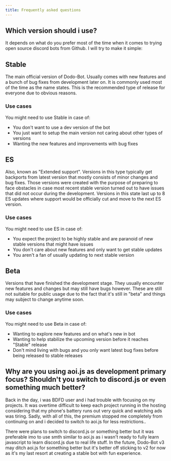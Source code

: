 ```yaml
---
title: Frequently asked questions
---
```


## Which version should i use?
It depends on what do you prefer most of the time when it comes to trying open source discord bots from Github. I will try to make it simple:


## Stable
The main official version of Dodo-Bot. Usually comes with new features and a bunch of bug fixes from development later on. It is commonly used most of the time as the name states. This is the recommended type of release for everyone due to obvious reasons.

### Use cases
You might need to use Stable in case of:
* You don't want to use a dev version of the bot
* You just want to setup the main version not caring about other types of versions
* Wanting the new features and improvements with bug fixes

## ES
Also, known as "Extended support". Versions in this type typically get backports from latest version that mostly consists of minor changes and bug fixes. Those versions were created with the purpose of preparing to face obstacles in case most recent stable version turned out to have issues that did not occur during the development. Versions in this state last up to 8 ES updates where support would be officially cut and move to the next ES version.

### Use cases
You might need to use ES in case of:

* You expect the project to be highly stable and are paranoid of new stable versions that might have issues
* You don't care about new features and only want to get stable updates
* You aren't a fan of usually updating to next stable version

## Beta
Versions that have finished the development stage. They usually encounter new features and changes but may still have bugs however. These are still not suitable for public usage due to the fact that it's still in "beta" and things may subject to change anytime soon.

### Use cases
You might need to use Beta in case of:
* Wanting to explore new features and on what's new in bot
* Wanting to help stabilize the upcoming version before it reaches "Stable" release
* Don't mind living with bugs and you only want latest bug fixes before being released to stable releases


## Why are you using aoi.js as development primary focus? Shouldn't you switch to discord.js or even something much better?
Back in the day, i was BDFD user and i had trouble with focusing on my projects. It was overtime difficult to keep each project running in the hosting considering that my phone's battery runs out very quick and watching ads was tiring. Sadly, with all of this, the premium stopped me completely from continuing on and i decided to switch to aoi.js for less restrictions..

There were plans to switch to discord.js or something better but it was preferable imo to use smth similar to aoi.js as i wasn't ready to fully learn javascript to learn discord.js due to real life stuff. In the future, Dodo-Bot v3 may ditch aoi.js for something better but it's better off sticking to v2 for now as it's my last resort at creating a stable bot with fun experience.
